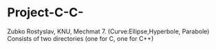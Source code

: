# Project-C-C-
Zubko Rostyslav, KNU, Mechmat
7. (Curve:Ellipse,Hyperbole, Parabole)
Consists of two directories (one for C, one for C++)
